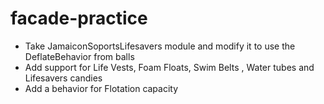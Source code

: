 # facade-practice

- Take JamaiconSoportsLifesavers module and modify it to use the DeflateBehavior from balls
- Add support for Life Vests, Foam Floats, Swim Belts , Water tubes and Lifesavers candies
- Add a behavior for Flotation capacity
